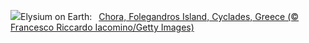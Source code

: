 ![](https://www.bing.com/th?id=OHR.FolegandrosGreece_EN-GB7117617499_UHD.jpg&w=1000)Elysium on Earth:&nbsp;&ensp;[Chora, Folegandros Island, Cyclades, Greece (© Francesco Riccardo Iacomino/Getty Images)](https://www.bing.com/th?id=OHR.FolegandrosGreece_EN-GB7117617499_UHD.jpg)
<br><br/>
